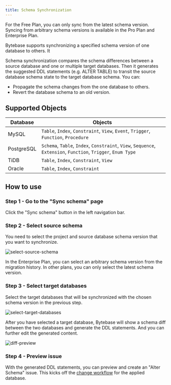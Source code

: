 ```yaml
---
title: Schema Synchronization
---
```


<HintBlock type="info">

For the Free Plan, you can only sync from the latest schema version.
Syncing from arbitrary schema versions is available in the Pro Plan and Enterprise Plan.

</HintBlock>

<TutorialBlock url="/docs/tutorials/how-to-synchronize-database-schemas" title="How to Synchronize Database Schemas" />

Bytebase supports synchronizing a specified schema version of one database to others. It

Schema synchronization compares the schema differences between a source database and one or multiple target databases. Then it generates the suggested DDL statements (e.g. ALTER TABLE) to transit the source database schema state to the target database schema. You can:

- Propagate the schema changes from the one database to others.
- Revert the database schema to an old version.

## Supported Objects

| Database   | Objects                                                                                                       |
| ---------- | ------------------------------------------------------------------------------------------------------------- |
| MySQL      | `Table`, `Index`, `Constraint`, `View`, `Event`, `Trigger`, `Function`, `Procedure`                           |
| PostgreSQL | `Schema`, `Table`, `Index`, `Constraint`, `View`, `Sequence`, `Extension`, `Function`, `Trigger`, `Enum Type` |
| TiDB       | `Table`, `Index`, `Constraint`, `View`                                                                        |
| Oracle     | `Table`, `Index`, `Constraint`                                                                                |

## How to use

### Step 1 - Go to the "Sync schema" page

Click the "Sync schema" button in the left navigation bar.

### Step 2 - Select source schema

You need to select the project and source database schema version that you want to synchronize.

![select-source-schema](/content/docs/change-database/synchronize-schema/select-source-schema.webp)

<HintBlock type="info">

In the Enterprise Plan, you can select an arbitrary schema version from the migration history. In other plans, you can only select the latest schema version.

</HintBlock>

### Step 3 - Select target databases

Select the target databases that will be synchronized with the chosen schema version in the previous step.

![select-target-databases](/content/docs/change-database/synchronize-schema/select-target-databases.webp)

After you have selected a target database, Bytebase will show a schema diff between the two databases and generate the DDL statements. And you can further edit the generated content.

![diff-preview](/content/docs/change-database/synchronize-schema/diff-preview.webp)

### Step 4 - Preview issue

With the generated DDL statements, you can preview and create an "Alter Schema" issue. This kicks off the [change workflow](/docs/change-database/change-workflow) for the applied database.
